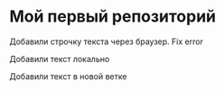 # Мой первый репозиторий 

Добавили строчку текста через браузер. Fix error

Добавили текст локально

Добавили текст в новой ветке
